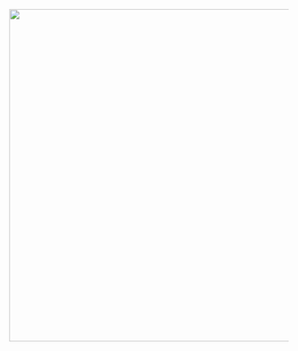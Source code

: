 <div id="header" align="center">
  <img src="https://64.media.tumblr.com/72713bcbdd59b6471af47354b3d6e9c8/e31155aae4c9d196-32/s400x600/2b3090bb27b0fc2123980edd0c15e2025ed9081f.gifv" width="600"/>
</div>

